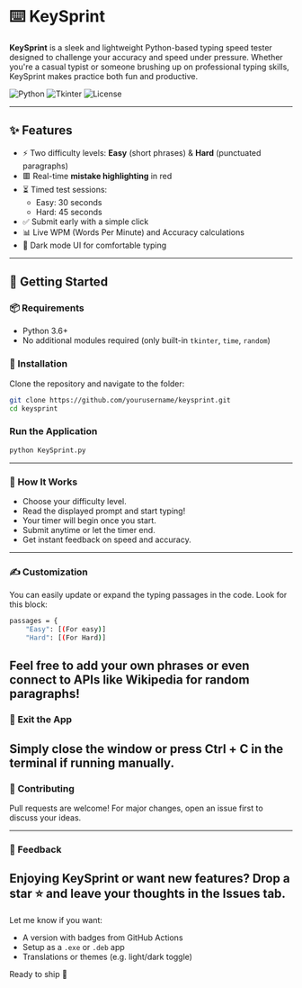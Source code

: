 # ⌨️ KeySprint

**KeySprint** is a sleek and lightweight Python-based typing speed tester designed to challenge your accuracy and speed under pressure. Whether you're a casual typist or someone brushing up on professional typing skills, KeySprint makes practice both fun and productive.

![Python](https://img.shields.io/badge/python-3.x-blue.svg)
![Tkinter](https://img.shields.io/badge/gui-tkinter-yellow)
![License](https://img.shields.io/badge/license-MIT-green)

---

## ✨ Features

- ⚡ Two difficulty levels: **Easy** (short phrases) & **Hard** (punctuated paragraphs)
- 🟥 Real-time **mistake highlighting** in red
- ⏳ Timed test sessions:
  - Easy: 30 seconds
  - Hard: 45 seconds
- ✅ Submit early with a simple click
- 📊 Live WPM (Words Per Minute) and Accuracy calculations
- 🌙 Dark mode UI for comfortable typing


---

## 🚀 Getting Started

### 📦 Requirements

- Python 3.6+
- No additional modules required (only built-in `tkinter`, `time`, `random`)

### 🧰 Installation

Clone the repository and navigate to the folder:

```bash
git clone https://github.com/yourusername/keysprint.git
cd keysprint
```

### Run the Application
```bash
python KeySprint.py
```
---

### 🧠 How It Works
- Choose your difficulty level.
- Read the displayed prompt and start typing!
- Your timer will begin once you start.
- Submit anytime or let the timer end.
- Get instant feedback on speed and accuracy.

--- 

### ✍️ Customization
You can easily update or expand the typing passages in the code. Look for this block:
```bash
passages = {
    "Easy": [(For easy)]
    "Hard": [(For Hard)]
```
Feel free to add your own phrases or even connect to APIs like Wikipedia for random paragraphs!
---

### 🛑 Exit the App
Simply close the window or press Ctrl + C in the terminal if running manually.
---
### 🤝 Contributing
Pull requests are welcome! For major changes, open an issue first to discuss your ideas.

---

### 💬 Feedback
Enjoying KeySprint or want new features?
Drop a star ⭐ and leave your thoughts in the Issues tab.
---

Let me know if you want:
- A version with badges from GitHub Actions
- Setup as a `.exe` or `.deb` app
- Translations or themes (e.g. light/dark toggle)

Ready to ship 🚀
